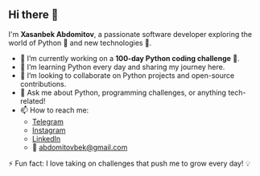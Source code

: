 ## Hi there 👋  
I'm **Xasanbek Abdomitov**, a passionate software developer exploring the world of Python 🐍 and new technologies 🚀.  

- 🔭 I’m currently working on a **100-day Python coding challenge** 📆.  
- 🌱 I’m learning Python every day and sharing my journey here.  
- 👯 I’m looking to collaborate on Python projects and open-source contributions.  
- 💬 Ask me about Python, programming challenges, or anything tech-related!  
- 📫 How to reach me:  
  - [Telegram](https://t.me/abdomitov_bek)  
  - [Instagram](https://www.instagram.com/abdomitov_bek)  
  - [LinkedIn](https://www.linkedin.com/in/xasanbek-abdomitov/)  
  - 📧 abdomitovbek@gmail.com  

⚡ Fun fact: I love taking on challenges that push me to grow every day! 💡  
